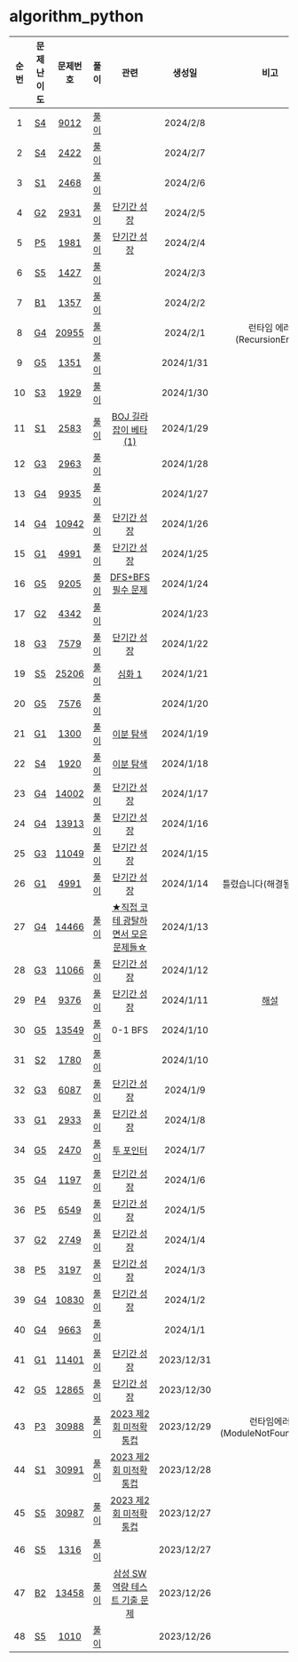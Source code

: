 # algorithm_python

|순번|문제난이도|문제번호|풀이|관련|생성일|비고|
|:---:|:---:|:---:|:---:|:---:|:---:|:---:|
|1|[S4](https://github.com/sangahnhan/algorithm_python/tree/main/S4)|[9012](https://www.acmicpc.net/problem/9012)|[풀이](https://github.com/sangahnhan/algorithm_python/blob/main/S4/9012.py)||2024/2/8||
|2|[S4](https://github.com/sangahnhan/algorithm_python/tree/main/S4)|[2422](https://www.acmicpc.net/problem/2422)|[풀이](https://github.com/sangahnhan/algorithm_python/blob/main/S4/2422.py)||2024/2/7||
|3|[S1](https://github.com/sangahnhan/algorithm_python/tree/main/S1)|[2468](https://www.acmicpc.net/problem/2468)|[풀이](https://github.com/sangahnhan/algorithm_python/blob/main/S1/2468.py)||2024/2/6||
|4|[G2](https://github.com/sangahnhan/algorithm_python/tree/main/G2)|[2931](https://www.acmicpc.net/problem/2931)|[풀이](https://github.com/sangahnhan/algorithm_python/blob/main/G2/2931.py)|[단기간 성장](https://www.acmicpc.net/workbook/view/4349)|2024/2/5||
|5|[P5](https://github.com/sangahnhan/algorithm_python/tree/main/P5)|[1981](https://www.acmicpc.net/problem/1981)|[풀이](https://github.com/sangahnhan/algorithm_python/blob/main/P5/1981.py)|[단기간 성장](https://www.acmicpc.net/workbook/view/4349)|2024/2/4||
|6|[S5](https://github.com/sangahnhan/algorithm_python/tree/main/S5)|[1427](https://www.acmicpc.net/problem/1427)|[풀이](https://github.com/sangahnhan/algorithm_python/blob/main/S5/1427.py)||2024/2/3||
|7|[B1](https://github.com/sangahnhan/algorithm_python/tree/main/B1)|[1357](https://www.acmicpc.net/problem/1357)|[풀이](https://github.com/sangahnhan/algorithm_python/blob/main/B1/1357.py)||2024/2/2||
|8|[G4](https://github.com/sangahnhan/algorithm_python/tree/main/G4)|[20955](https://www.acmicpc.net/problem/20955)|[풀이](https://github.com/sangahnhan/algorithm_python/blob/main/G4/20955.py)||2024/2/1|런타임 에러 (RecursionError)|
|9|[G5](https://github.com/sangahnhan/algorithm_python/tree/main/G5)|[1351](https://www.acmicpc.net/problem/1351)|[풀이](https://github.com/sangahnhan/algorithm_python/blob/main/G5/1351.py)||2024/1/31||
|10|[S3](https://github.com/sangahnhan/algorithm_python/tree/main/S3)|[1929](https://www.acmicpc.net/problem/1929)|[풀이](https://github.com/sangahnhan/algorithm_python/blob/main/S3/1929.py)||2024/1/30||
|11|[S1](https://github.com/sangahnhan/algorithm_python/tree/main/S1)|[2583](https://www.acmicpc.net/problem/2583)|[풀이](https://github.com/sangahnhan/algorithm_python/blob/main/S1/2583.py)|[BOJ 길라잡이 베타 (1)](https://www.acmicpc.net/workbook/view/2418)|2024/1/29||
|12|[G3](https://github.com/sangahnhan/algorithm_python/tree/main/G3)|[2963](https://www.acmicpc.net/problem/2963)|[풀이](https://github.com/sangahnhan/algorithm_python/blob/main/G3/2963.py)||2024/1/28||
|13|[G4](https://github.com/sangahnhan/algorithm_python/tree/main/G4)|[9935](https://www.acmicpc.net/problem/9935)|[풀이](https://github.com/sangahnhan/algorithm_python/blob/main/G4/9935.py)||2024/1/27||
|14|[G4](https://github.com/sangahnhan/algorithm_python/tree/main/G4)|[10942](https://www.acmicpc.net/problem/10942)|[풀이](https://github.com/sangahnhan/algorithm_python/blob/main/G4/10942.py)|[단기간 성장](https://www.acmicpc.net/workbook/view/4349)|2024/1/26||
|15|[G1](https://github.com/sangahnhan/algorithm_python/tree/main/G1)|[4991](https://www.acmicpc.net/problem/4991)|[풀이](https://github.com/sangahnhan/algorithm_python/blob/main/G1/4991.py)|[단기간 성장](https://www.acmicpc.net/workbook/view/4349)|2024/1/25||
|16|[G5](https://github.com/sangahnhan/algorithm_python/tree/main/G5)|[9205](https://www.acmicpc.net/problem/9205)|[풀이](https://github.com/sangahnhan/algorithm_python/blob/main/G5/9205.py)|[DFS+BFS 필수 문제](https://www.acmicpc.net/workbook/view/1983)|2024/1/24||
|17|[G2](https://github.com/sangahnhan/algorithm_python/tree/main/G2)|[4342](https://www.acmicpc.net/problem/4342)|[풀이](https://github.com/sangahnhan/algorithm_python/blob/main/G2/4342.py)||2024/1/23||
|18|[G3](https://github.com/sangahnhan/algorithm_python/tree/main/G3)|[7579](https://www.acmicpc.net/problem/7579)|[풀이](https://github.com/sangahnhan/algorithm_python/blob/main/G3/7579.py)|[단기간 성장](https://www.acmicpc.net/workbook/view/4349)|2024/1/22||
|19|[S5](https://github.com/sangahnhan/algorithm_python/tree/main/S5)|[25206](https://www.acmicpc.net/problem/25206)|[풀이](https://github.com/sangahnhan/algorithm_python/blob/main/S5/25206.py)|[심화 1](https://www.acmicpc.net/step/52)|2024/1/21||
|20|[G5](https://github.com/sangahnhan/algorithm_python/tree/main/G5)|[7576](https://www.acmicpc.net/problem/7576)|[풀이](https://github.com/sangahnhan/algorithm_python/blob/main/G5/7576.py)||2024/1/20||
|21|[G1](https://github.com/sangahnhan/algorithm_python/tree/main/G1)|[1300](https://www.acmicpc.net/problem/1300)|[풀이](https://github.com/sangahnhan/algorithm_python/blob/main/G1/1300.py)|[이분 탐색](https://www.acmicpc.net/step/29)|2024/1/19||
|22|[S4](https://github.com/sangahnhan/algorithm_python/tree/main/S4)|[1920](https://www.acmicpc.net/problem/1920)|[풀이](https://github.com/sangahnhan/algorithm_python/blob/main/S4/1920.py)|[이분 탐색](https://www.acmicpc.net/step/29)|2024/1/18||
|23|[G4](https://github.com/sangahnhan/algorithm_python/tree/main/G4)|[14002](https://www.acmicpc.net/problem/14002)|[풀이](https://github.com/sangahnhan/algorithm_python/blob/main/G4/14002.py)|[단기간 성장](https://www.acmicpc.net/workbook/view/4349)|2024/1/17||
|24|[G4](https://github.com/sangahnhan/algorithm_python/tree/main/G4)|[13913](https://www.acmicpc.net/problem/13913)|[풀이](https://github.com/sangahnhan/algorithm_python/blob/main/G4/13913.py)|[단기간 성장](https://www.acmicpc.net/workbook/view/4349)|2024/1/16||
|25|[G3](https://github.com/sangahnhan/algorithm_python/tree/main/G3)|[11049](https://www.acmicpc.net/problem/11049)|[풀이](https://github.com/sangahnhan/algorithm_python/blob/main/G3/11049.py)|[단기간 성장](https://www.acmicpc.net/workbook/view/4349)|2024/1/15||
|26|[G1](https://github.com/sangahnhan/algorithm_python/tree/main/G1)|[4991](https://www.acmicpc.net/problem/4991)|[풀이](https://github.com/sangahnhan/algorithm_python/blob/main/G1/4991.py)|[단기간 성장](https://www.acmicpc.net/workbook/view/4349)|2024/1/14|틀렸습니다(해결됨 1/25)|
|27|[G4](https://github.com/sangahnhan/algorithm_python/tree/main/G4)|[14466](https://www.acmicpc.net/problem/14466)|[풀이](https://github.com/sangahnhan/algorithm_python/blob/main/G4/14466.py)|[★직접 코테 광탈하면서 모은 문제들☆](https://www.acmicpc.net/workbook/view/4357)|2024/1/13||
|28|[G3](https://github.com/sangahnhan/algorithm_python/tree/main/G3)|[11066](https://www.acmicpc.net/problem/11066)|[풀이](https://github.com/sangahnhan/algorithm_python/blob/main/G3/11066.py)|[단기간 성장](https://www.acmicpc.net/workbook/view/4349)|2024/1/12||
|29|[P4](https://github.com/sangahnhan/algorithm_python/tree/main/P4)|[9376](https://www.acmicpc.net/problem/9376)|[풀이](https://github.com/sangahnhan/algorithm_python/blob/main/P4/9376.py)|[단기간 성장](https://www.acmicpc.net/workbook/view/4349)|2024/1/11|[해설](https://velog.io/@happy_sangahn/%EB%B0%B1%EC%A4%80-9376%EB%B2%88-%ED%83%88%EC%98%A5)|
|30|[G5](https://github.com/sangahnhan/algorithm_python/tree/main/G5)|[13549](https://www.acmicpc.net/problem/13549)|[풀이](https://github.com/sangahnhan/algorithm_python/blob/main/G5/13549.py)|0-1 BFS|2024/1/10||
|31|[S2](https://github.com/sangahnhan/algorithm_python/tree/main/S2)|[1780](https://www.acmicpc.net/problem/1780)|[풀이](https://github.com/sangahnhan/algorithm_python/blob/main/S2/1780.py)||2024/1/10||
|32|[G3](https://github.com/sangahnhan/algorithm_python/tree/main/G3)|[6087](https://www.acmicpc.net/problem/6087)|[풀이](https://github.com/sangahnhan/algorithm_python/blob/main/G3/6087.py)|[단기간 성장](https://www.acmicpc.net/workbook/view/4349)|2024/1/9||
|33|[G1](https://github.com/sangahnhan/algorithm_python/tree/main/G1)|[2933](https://www.acmicpc.net/problem/2933)|[풀이](https://github.com/sangahnhan/algorithm_python/blob/main/G1/2933.py)|[단기간 성장](https://www.acmicpc.net/workbook/view/4349)|2024/1/8||
|34|[G5](https://github.com/sangahnhan/algorithm_python/tree/main/G5)|[2470](https://www.acmicpc.net/problem/2470)|[풀이](https://github.com/sangahnhan/algorithm_python/blob/main/G5/2470.py)|[투 포인터](https://www.acmicpc.net/step/59)|2024/1/7||
|35|[G4](https://github.com/sangahnhan/algorithm_python/tree/main/G4)|[1197](https://www.acmicpc.net/problem/1197)|[풀이](https://github.com/sangahnhan/algorithm_python/blob/main/G4/1197.py)|[단기간 성장](https://www.acmicpc.net/workbook/view/4349)|2024/1/6||
|36|[P5](https://github.com/sangahnhan/algorithm_python/tree/main/P5)|[6549](https://www.acmicpc.net/problem/6549)|[풀이](https://github.com/sangahnhan/algorithm_python/blob/main/P5/6549.py)|[단기간 성장](https://www.acmicpc.net/workbook/view/4349)|2024/1/5||
|37|[G2](https://github.com/sangahnhan/algorithm_python/tree/main/G2)|[2749](https://www.acmicpc.net/problem/2749)|[풀이](https://github.com/sangahnhan/algorithm_python/blob/main/G2/2749.py)|[단기간 성장](https://www.acmicpc.net/workbook/view/4349)|2024/1/4||
|38|[P5](https://github.com/sangahnhan/algorithm_python/tree/main/P5)|[3197](https://www.acmicpc.net/problem/3197)|[풀이](https://github.com/sangahnhan/algorithm_python/blob/main/P5/3197.py)|[단기간 성장](https://www.acmicpc.net/workbook/view/4349)|2024/1/3||
|39|[G4](https://github.com/sangahnhan/algorithm_python/tree/main/G4)|[10830](https://www.acmicpc.net/problem/10830)|[풀이](https://github.com/sangahnhan/algorithm_python/blob/main/G4/10830.py)|[단기간 성장](https://www.acmicpc.net/workbook/view/4349)|2024/1/2||
|40|[G4](https://github.com/sangahnhan/algorithm_python/tree/main/G4)|[9663](https://www.acmicpc.net/problem/9663)|[풀이](https://github.com/sangahnhan/algorithm_python/blob/main/G4/9663.py)||2024/1/1||
|41|[G1](https://github.com/sangahnhan/algorithm_python/tree/main/G1)|[11401](https://www.acmicpc.net/problem/11401)|[풀이](https://github.com/sangahnhan/algorithm_python/blob/main/G1/11401.py)|[단기간 성장](https://www.acmicpc.net/workbook/view/4349)|2023/12/31||
|42|[G5](https://github.com/sangahnhan/algorithm_python/tree/main/G5)|[12865](https://www.acmicpc.net/problem/12865)|[풀이](https://github.com/sangahnhan/algorithm_python/blob/main/G5/12865.py)|[단기간 성장](https://www.acmicpc.net/workbook/view/4349)|2023/12/30||
|43|[P3](https://github.com/sangahnhan/algorithm_python/tree/main/P3)|[30988](https://www.acmicpc.net/problem/30988)|[풀이](https://github.com/sangahnhan/algorithm_python/blob/main/P3/30988.py)|[2023 제2회 미적확통컵](https://www.acmicpc.net/contest/view/1218)|2023/12/29|런타임에러(ModuleNotFoundError)|
|44|[S1](https://github.com/sangahnhan/algorithm_python/tree/main/S1)|[30991](https://www.acmicpc.net/problem/30991)|[풀이](https://github.com/sangahnhan/algorithm_python/blob/main/S1/30991.py)|[2023 제2회 미적확통컵](https://www.acmicpc.net/contest/view/1218)|2023/12/28||
|45|[S5](https://github.com/sangahnhan/algorithm_python/tree/main/S5)|[30987](https://www.acmicpc.net/problem/30987)|[풀이](https://github.com/sangahnhan/algorithm_python/blob/main/S5/30987.py)|[2023 제2회 미적확통컵](https://www.acmicpc.net/contest/view/1218)|2023/12/27||
|46|[S5](https://github.com/sangahnhan/algorithm_python/tree/main/S5)|[1316](https://www.acmicpc.net/problem/1316)|[풀이](https://github.com/sangahnhan/algorithm_python/blob/main/S5/1316.py)||2023/12/27||
|47|[B2](https://github.com/sangahnhan/algorithm_python/tree/main/B2)|[13458](https://www.acmicpc.net/problem/13458)|[풀이](https://github.com/sangahnhan/algorithm_python/blob/main/B2/13458.py)|[삼성 SW 역량 테스트 기출 문제](https://www.acmicpc.net/workbook/view/1152)|2023/12/26||
|48|[S5](https://github.com/sangahnhan/algorithm_python/tree/main/S5)|[1010](https://www.acmicpc.net/problem/1010)|[풀이](https://github.com/sangahnhan/algorithm_python/blob/main/S5/1010.py)||2023/12/26||